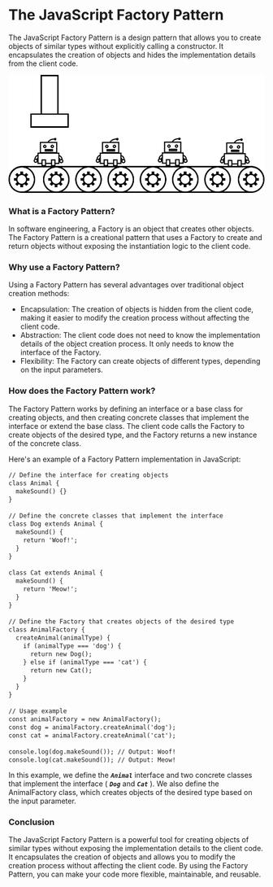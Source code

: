 # The JavaScript Factory Pattern
The JavaScript Factory Pattern is a design pattern that allows you to create objects of similar types without explicitly calling a constructor. It encapsulates the creation of objects and hides the implementation details from the client code.

![fatory image](./factory.png)


### What is a Factory Pattern?
In software engineering, a Factory is an object that creates other objects. The Factory Pattern is a creational pattern that uses a Factory to create and return objects without exposing the instantiation logic to the client code.

### Why use a Factory Pattern?
Using a Factory Pattern has several advantages over traditional object creation methods:

- Encapsulation: The creation of objects is hidden from the client code, making it easier to modify the creation process without affecting the client code.
- Abstraction: The client code does not need to know the implementation details of the object creation process. It only needs to know the interface of the Factory.
- Flexibility: The Factory can create objects of different types, depending on the input parameters.

### How does the Factory Pattern work?
The Factory Pattern works by defining an interface or a base class for creating objects, and then creating concrete classes that implement the interface or extend the base class. The client code calls the Factory to create objects of the desired type, and the Factory returns a new instance of the concrete class.

Here's an example of a Factory Pattern implementation in JavaScript:

```
// Define the interface for creating objects
class Animal {
  makeSound() {}
}

// Define the concrete classes that implement the interface
class Dog extends Animal {
  makeSound() {
    return 'Woof!';
  }
}

class Cat extends Animal {
  makeSound() {
    return 'Meow!';
  }
}

// Define the Factory that creates objects of the desired type
class AnimalFactory {
  createAnimal(animalType) {
    if (animalType === 'dog') {
      return new Dog();
    } else if (animalType === 'cat') {
      return new Cat();
    }
  }
}

// Usage example
const animalFactory = new AnimalFactory();
const dog = animalFactory.createAnimal('dog');
const cat = animalFactory.createAnimal('cat');

console.log(dog.makeSound()); // Output: Woof!
console.log(cat.makeSound()); // Output: Meow!
```
In this example, we define the ***`Animal`*** interface and two concrete classes that implement the interface ( ***`Dog`*** and ***`Cat`*** ). We also define the AnimalFactory class, which creates objects of the desired type based on the input parameter.

### Conclusion
The JavaScript Factory Pattern is a powerful tool for creating objects of similar types without exposing the implementation details to the client code. It encapsulates the creation of objects and allows you to modify the creation process without affecting the client code. By using the Factory Pattern, you can make your code more flexible, maintainable, and reusable.